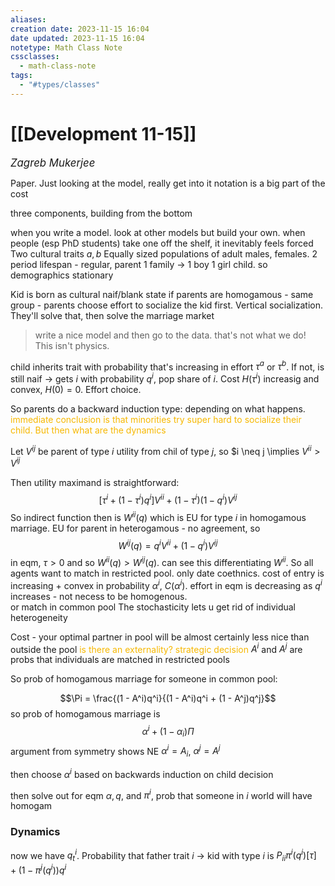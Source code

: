 ```yaml
---
aliases: 
creation date: 2023-11-15 16:04
date updated: 2023-11-15 16:04
notetype: Math Class Note
cssclasses:
  - math-class-note
tags:
  - "#types/classes"
---
```


# [[Development 11-15]]
<span style = "font-size:120%"><i >Zagreb Mukerjee </i></span>

Paper. Just looking at the model, really get into it
notation is a big part of the cost

three components, building from the bottom


when you write a model. look at other models but build your own. when people (esp PhD students) take one off the shelf, it inevitably feels forced
Two cultural traits ${a,b}$
Equally sized populations of adult males, females.
2 period lifespan - regular, parent
1 family -> 1 boy 1 girl child. so demographics stationary


Kid is born as cultural naif/blank state
if parents are homogamous - same group - parents choose effort to socialize the kid first. Vertical socialization. 
They'll solve that, then solve the marriage market 

>write a nice model and then go to the data. that's not what we do! This isn't physics. 

child inherits trait with probability that's increasing in effort $\tau^a$ or $\tau^b$. If not, is still naif -> gets $i$ with probability $q^i$, pop share of $i$. 
Cost $H(\tau^i)$ increasig and convex, $H(0) = 0$. Effort choice. 

So parents do a backward induction type: depending on what happens. <font color=#F7B801>immediate conclusion is that minorities try super hard to socialize their child. But then what are the dynamics</font>

Let $V^{ij}$ be parent of type $i$ utility from chil of type $j$, so $i \neq j \implies $V^{ii}> V^{ij}$

Then utility maximand is straightforward: 
$$[\tau^i  + (1 - \tau^i) q^i] V^{ii} + (1 - \tau^i)(1 - q^i)V^{ij}$$
So indirect function then is $W^{ii}(q)$ which is EU for type $i$ in homogamous marriage. 
EU for parent in heterogamous - no agreement, so 
$$W^{ij}(q) = q^iV^{ii} + (1-q^i)V^{ij}$$
in eqm, $\tau>0$ and so $W^{ii}(q) > W^{ij}(q)$. can see this differentiating $W^{ii}$. 
So all agents want to match in restricted pool. only date coethnics. 
cost of entry is increasing + convex in probability $\alpha^i$, $C(\alpha^i)$. effort in eqm is decreasing as $q^i$ increases - not necess to be homogenous.  
or match in common pool
The stochasticity lets u get rid of individual heterogeneity

Cost - your optimal partner in pool will be almost certainly less nice than outside the pool
<font color=#F7B801>is there an externality? strategic decision</font>
$A^i$ and $A^j$ are probs that individuals are matched in restricted pools

So prob of homogamous marriage for someone in common pool: 

$$\Pi = \frac{(1 - A^i)q^i}{(1 - A^i)q^i + (1 - A^j)q^j}$$
so prob of homogamous marriage is 
$$ \alpha^i + (1 - \alpha_i)\Pi$$
argument from symmetry shows NE $\alpha^i = A_i$, $\alpha^j = A^j$ 

then choose $\alpha^i$ based on backwards induction on child decision

then solve out for eqm $\alpha, q$, and $\pi^i$, prob that someone in $i$ world will have homogam 

### Dynamics
now we have $q^i_t$. Probability that father trait $i$ -> kid with type $i$ is $P_{ii}\pi^i (q^i)[\tau] + (1 - \pi^j(q^i))q^i$